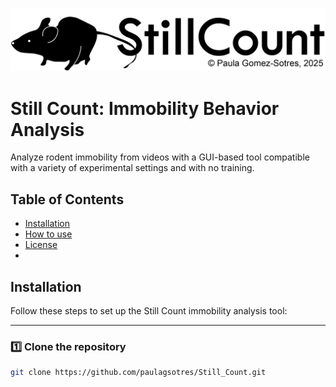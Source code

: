 ![Still Count Logo](https://raw.githubusercontent.com/paulagsotres/Still_Count/master/Still_count_logo.png)
# Still Count: Immobility Behavior Analysis
Analyze rodent immobility from videos with a GUI-based tool compatible with a variety of experimental settings and with no training.
## Table of Contents
- [Installation](#installation)
- [How to use](#howto)
- [License](#license)
- 
## Installation

Follow these steps to set up the Still Count immobility analysis tool:

---

### 1️⃣ Clone the repository

```bash
git clone https://github.com/paulagsotres/Still_Count.git
